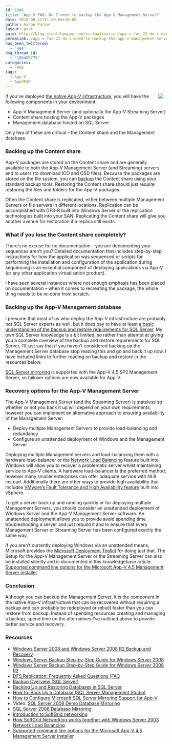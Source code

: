 ```yaml
---
id: 1846
title: 'App-V FAQ: Do I need to backup the App-V Management Server?'
date: 2010-08-31T11:00:00+10:00
author: Aaron Parker
layout: post
guid: http://blog.stealthpuppy.com/virtualisation/app-v-faq-22-do-i-need-to-backup-the-app-v-management-server
permalink: /app-v-faq-22-do-i-need-to-backup-the-app-v-management-server/
has_been_twittered:
  - 'yes'
dsq_thread_id:
  - "195489775"
categories:
  - FAQs
tags:
  - App-V
  - AppVFAQ
---
```

<img style="margin: 0px 10px 5px 0px; display: inline" align="right" src="{{site.baseurl}}/media/2010/06/AppVFAQLogo.png" />If you’ve deployed [the native App-V infrastructure](http://technet.microsoft.com/en-gb/library/cc843686.aspx), you will have the following components in your environment:

  * App-V Management Server (and optionally the App-V Streaming Server) 
  * Content share hosting the App-V packages 
  * Management database hosted on SQL Server 

Only two of these are critical – the Content share and the Management database.

### Backing up the Content share

App-V packages are stored on the Content share and are generally available to both the App-V Management Server (and Streaming) servers and to users (to download ICO and OSD files). Because the packages are stored on the file system, you can [backup](http://technet.microsoft.com/en-us/library/dd979562(WS.10).aspx) the Content share using your standard backup tools. Restoring the Content share should just require restoring the files and folders for the App-V packages.

Often the Content share is replicated, either between multiple Management Servers or file servers in different locations. Replication can be accomplished with DFS-R built into Windows Server or the replication technologies built into your SAN. Replicating the Content share will give you another avenue for restoration if a replica still exists.

### What if you lose the Content share completely?

There’s no excuse for no documentation – you are documenting your sequences aren’t you? Detailed documentation that includes step-by-step instructions for how the application was sequenced or scripts for performing the installation and configuration of the application during sequencing is an essential component of deploying applications via App-V (or any other application virtualisation product).

I have seen several instances where not enough emphasis has been placed on documentation – when it comes to recreating the package, the whole thing needs to be re-done from scratch.

### Backing up the App-V Management database

I presume that most of us who deploy the App-V infrastructure are probably not SQL Server experts as well, but it does pay to have at least [a basic understanding of the backup and restore requirements for SQL Server](http://technet.microsoft.com/en-us/library/ms175477.aspx). My own SQL Server knowledge is a bit limited, so rather than attempt at giving you a complete overview of the backup and restore requirements for SQL Server, I’ll just say that if you haven’t considered backing up the Management Server database stop reading this and go and back it up now. I have included links to further reading on backup and restore in the resources below.

[SQL Server mirroring](http://msdn.microsoft.com/en-us/library/ms189852.aspx) is supported with the App-V 4.5 SP2 Management Server, so failover options are now available for App-V.

### Recovery options for the App-V Management Server

The App-V Management Server (and the Streaming Server) is stateless so whether or not you back it up will depend on your own requirements; however you can implement an alternative approach to ensuring availability of the Management Server:

  * Deploy multiple Management Servers to provide load-balancing and redundancy
  * Configure an unattended deployment of Windows and the Management Server

Deploying multiple Management servers and load-balancing them with a hardware load-balancer or the [Network Load Balancing](http://technet.microsoft.com/en-us/library/cc771700(WS.10).aspx) feature built into Windows will allow you to recover a problematic server whilst maintaining service to App-V clients. A hardware load-balancer is the preferred method; however many smaller enterprises can offer adequate service with NLB instead. Additionally there are other ways to provide high availability that includes [VMware’s Fault Tolerance and High Availability feature](http://www.vmware.com/products/fault-tolerance/) built into vSphere.

To get a server back up and running quickly or for deploying multiple Management Servers, you should consider an unattended deployment of Windows Server and the App-V Management Server software. An unattended deployment allows you to provide avoid spending time troubleshooting a server and just rebuild it and to ensure that every Management Server or Streaming Server has been configured exactly the same way.

If you aren’t currently deploying Windows via an unattended means, Microsoft provides the [Microsoft Deployment Toolkit](http://technet.microsoft.com/en-us/solutionaccelerators/dd407791.aspx) for doing just that. The Setup for the App-V Management Server or the Streaming Server can also be installed silently and is documented in this knowledgebase article: [Supported command line options for the Microsoft App-V 4.5 Management Server installer](http://support.microsoft.com/kb/2384955).

### Conclusion

Although you can backup the Management Server, it is the component in the native App-V infrastructure that can be recovered without requiring a backup and can probably be redeployed or rebuilt faster than you can restore from backup. Instead of spending resources creating and managing a backup, spend time on the alternatives I’ve outlined above to provide better service and recovery. 

### Resources

  * [Windows Server 2008 and Windows Server 2008 R2 Backup and Recovery](http://technet.microsoft.com/en-us/library/cc754097(WS.10).aspx)
  * [Windows Server Backup Step-by-Step Guide for Windows Server 2008](http://technet.microsoft.com/en-us/library/cc770266(WS.10).aspx)
  * [Windows Server Backup Step-by-Step Guide for Windows Server 2008 R2](http://technet.microsoft.com/en-us/library/ee849849(WS.10).aspx)
  * [DFS Replication: Frequently Asked Questions (FAQ](http://technet.microsoft.com/en-us/library/cc773238(WS.10).aspx)
  * [Backup Overview (SQL Server)](http://technet.microsoft.com/en-us/library/ms175477.aspx)
  * [Backing Up and Restoring Databases in SQL Server](http://technet.microsoft.com/en-us/library/ms187048.aspx)
  * [How to: Back Up a Database (SQL Server Management Studio)](http://msdn.microsoft.com/en-us/library/ms187510.aspx)
  * [How to Configure Microsoft SQL Server Mirroring Support for App-V](http://technet.microsoft.com/en-gb/library/ff660790.aspx)
  * Video: [SQL Server 2008 Demo Database Mirroring](http://www.youtube.com/watch?v=YOLqyPa3LOw)
  * [SQL Server 2008 Database Mirroring](http://blogs.technet.com/b/josebda/archive/2009/04/02/sql-server-2008-database-mirroring.aspx)
  * [Introduction to SoftGrid networking](http://support.microsoft.com/kb/932017/)
  * [How SoftGrid Networking works together with Windows Server 2003 Network Load Balancing](http://support.microsoft.com/kb/932018/)
  * [Supported command line options for the Microsoft App-V 4.5 Management Server installer](http://support.microsoft.com/kb/2384955)